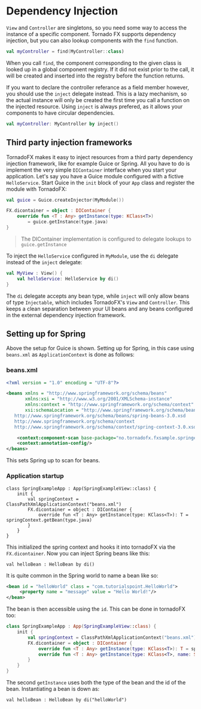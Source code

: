 # Dependency Injection

`View` and `Controller` are singletons, so you need some way to access the instance of a specific component. Tornado FX supports dependency injection, but you can also lookup components with the `find` function.

```kotlin
val myController = find(MyController::class)
```

When you call `find`, the component corresponding to the given class is looked up in a global component registry. If it did not exist prior to the call, it will be created and inserted into the registry before the function returns.

If you want to declare the controller referance as a field member however, you should use the `inject` delegate instead. This is a lazy mechanism, so the actual instance will only be created the first time you call a function on the injected resource. Using `inject` is always prefered, as it allows your components to have circular dependencies.

```kotlin
val myController: MyController by inject()
```

## Third party injection frameworks

TornadoFX makes it easy to inject resources from a third party dependency injection framework, like for example Guice or Spring. All you have to do is implement the very simple `DIContainer` interface when you start your application. Let's say you have a Guice module configured with a fictive `HelloService`. Start Guice in the `init` block of your `App` class and register the module with TornadoFX:

```kotlin
val guice = Guice.createInjector(MyModule())

FX.dicontainer = object : DIContainer {
    override fun <T : Any> getInstance(type: KClass<T>)
        = guice.getInstance(type.java)
}
```
> The DIContainer implementation is configured to delegate lookups to `guice.getInstance`

To inject the `HelloService` configured in `MyModule`, use the `di` delegate instead of the `inject` delegate:

```kotlin
val MyView : View() {
    val helloService: HelloService by di()
}
```

The `di` delegate accepts any bean type, while `inject` will only allow beans of type `Injectable`, which includes TornadoFX's `View` and `Controller`. This keeps a clean separation between your UI beans and any beans configured in the external dependency injection framework.

## Setting up for Spring

Above the setup for Guice is shown. Setting up for Spring, in this case using `beans.xml` as `ApplicationContext` is done as follows:

### beans.xml

```xml
<?xml version = "1.0" encoding = "UTF-8"?>

<beans xmlns = "http://www.springframework.org/schema/beans"
       xmlns:xsi = "http://www.w3.org/2001/XMLSchema-instance"
       xmlns:context = "http://www.springframework.org/schema/context"
       xsi:schemaLocation = "http://www.springframework.org/schema/beans
   http://www.springframework.org/schema/beans/spring-beans-3.0.xsd
   http://www.springframework.org/schema/context
   http://www.springframework.org/schema/context/spring-context-3.0.xsd">

    <context:component-scan base-package="no.tornadofx.fxsample.springexample"/>
    <context:annotation-config/>
</beans>
```
This sets Spring up to scan for beans.

### Application startup
```
class SpringExampleApp : App(SpringExampleView::class) {
    init {
        val springContext = ClassPathXmlApplicationContext("beans.xml")
        FX.dicontainer = object : DIContainer {
            override fun <T : Any> getInstance(type: KClass<T>): T = springContext.getBean(type.java)
        }
    }
}
```
This initialized the spring context and hooks it into tornadoFX via the `FX.dicontainer`. Now you can inject Spring beans like this:
```
val helloBean : HelloBean by di()
```

It is quite common in the Spring world to name a bean like so:

```xml
<bean id = "helloWorld" class = "com.tutorialspoint.HelloWorld">
     <property name = "message" value = "Hello World!"/>
</bean>
```
The bean is then accessible using the `id`. This can be done in tornadoFX too:

```kotlin
class SpringExampleApp : App(SpringExampleView::class) {
    init {
        val springContext = ClassPathXmlApplicationContext("beans.xml")
        FX.dicontainer = object : DIContainer {
            override fun <T : Any> getInstance(type: KClass<T>): T = springContext.getBean(type.java)
	        override fun <T : Any> getInstance(type: KClass<T>, name: String): T = springContext.getBean(type.java,name)
        }
    }
}
```
The second `getInstance` uses both the type of the bean and the id of the bean. Instantiating a bean is down as:

```
val helloBean : HelloBean by di("helloWorld")
```
